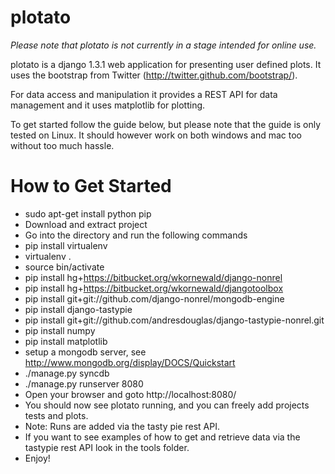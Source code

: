 plotato
=====

*Please note that plotato is not currently in a stage intended for online use.*

plotato is a django 1.3.1 web application for presenting user defined plots. It uses the bootstrap from Twitter (http://twitter.github.com/bootstrap/).

For data access and manipulation it provides a REST API for data management and it uses matplotlib for plotting.

To get started follow the guide below, but please note that the guide is only tested on Linux. It should however work on both windows and mac too without too much hassle.

How to Get Started
=====
  * sudo apt-get install python pip
  * Download and extract project
  * Go into the directory and run the following commands
  * pip install virtualenv
  * virtualenv .
  * source bin/activate
  * pip install hg+https://bitbucket.org/wkornewald/django-nonrel
  * pip install hg+https://bitbucket.org/wkornewald/djangotoolbox
  * pip install git+git://github.com/django-nonrel/mongodb-engine
  * pip install django-tastypie
  * pip install git+git://github.com/andresdouglas/django-tastypie-nonrel.git
  * pip install numpy
  * pip install matplotlib
  * setup a mongodb server, see http://www.mongodb.org/display/DOCS/Quickstart
  * ./manage.py syncdb
  * ./manage.py runserver 8080
  * Open your browser and goto http://localhost:8080/
  * You should now see plotato running, and you can freely add projects tests and plots.
  * Note: Runs are added via the tasty pie rest API.
  * If you want to see examples of how to get and retrieve data via the tastypie rest API look in the tools folder.
  * Enjoy!